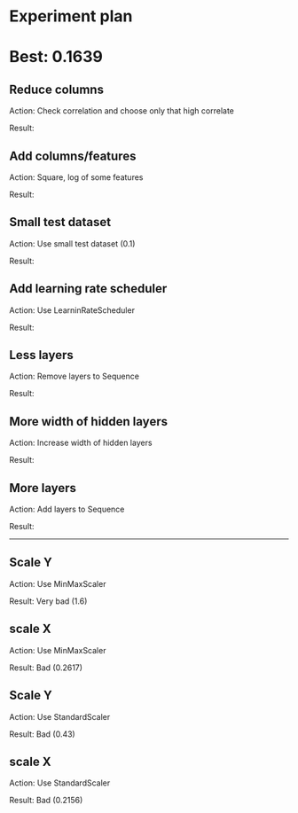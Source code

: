 # Experiment plan

# Best: 0.1639

## Reduce columns

Action: Check correlation and choose only that high correlate

Result:

## Add columns/features

Action: Square, log of some features

Result:

## Small test dataset

Action: Use small test dataset (0.1)

Result:

## Add learning rate scheduler

Action: Use LearninRateScheduler

Result:

## Less layers

Action: Remove layers to Sequence

Result:

## More width of hidden layers

Action: Increase width of hidden layers

Result:

## More layers

Action: Add layers to Sequence

Result:

--------------------------------------------------------------------------

## Scale Y

Action: Use MinMaxScaler

Result: Very bad (1.6)

## scale X

Action: Use MinMaxScaler

Result: Bad (0.2617)


## Scale Y

Action: Use StandardScaler

Result: Bad (0.43)

## scale X

Action: Use StandardScaler

Result: Bad (0.2156)